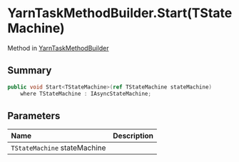 # YarnTaskMethodBuilder.Start(TStateMachine)

Method in [YarnTaskMethodBuilder](/docs/api/csharp/yarn.unity.yarntaskmethodbuilder-2.md)

## Summary



```csharp
public void Start<TStateMachine>(ref TStateMachine stateMachine)
    where TStateMachine : IAsyncStateMachine;
```

## Parameters

|Name|Description|
|:---|:---|
|`TStateMachine` stateMachine||

